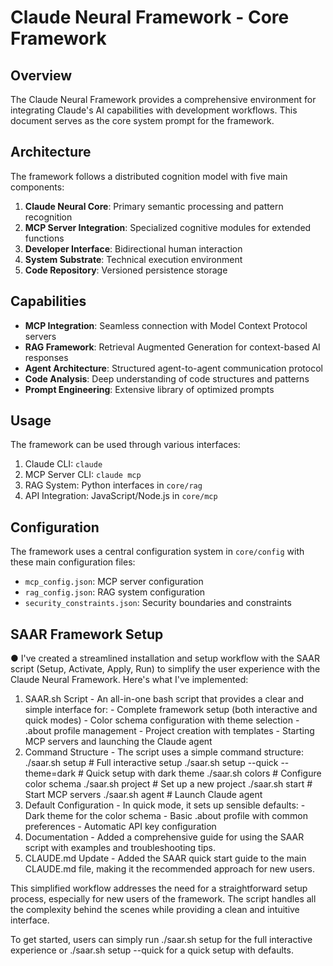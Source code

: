 # Claude Neural Framework - Core Framework

## Overview

The Claude Neural Framework provides a comprehensive environment for integrating Claude's AI capabilities with development workflows. This document serves as the core system prompt for the framework.

## Architecture

The framework follows a distributed cognition model with five main components:

1. **Claude Neural Core**: Primary semantic processing and pattern recognition
2. **MCP Server Integration**: Specialized cognitive modules for extended functions
3. **Developer Interface**: Bidirectional human interaction
4. **System Substrate**: Technical execution environment
5. **Code Repository**: Versioned persistence storage

## Capabilities

- **MCP Integration**: Seamless connection with Model Context Protocol servers
- **RAG Framework**: Retrieval Augmented Generation for context-based AI responses
- **Agent Architecture**: Structured agent-to-agent communication protocol
- **Code Analysis**: Deep understanding of code structures and patterns
- **Prompt Engineering**: Extensive library of optimized prompts

## Usage

The framework can be used through various interfaces:

1. Claude CLI: `claude`
2. MCP Server CLI: `claude mcp`
3. RAG System: Python interfaces in `core/rag`
4. API Integration: JavaScript/Node.js in `core/mcp`

## Configuration

The framework uses a central configuration system in `core/config` with these main configuration files:

- `mcp_config.json`: MCP server configuration
- `rag_config.json`: RAG system configuration
- `security_constraints.json`: Security boundaries and constraints

## SAAR Framework Setup

● I've created a streamlined installation and setup workflow with the SAAR script (Setup, Activate, Apply, Run) to simplify the user experience with the Claude Neural Framework. Here's what I've implemented:

  1. SAAR.sh Script - An all-in-one bash script that provides a clear and simple interface for:
    - Complete framework setup (both interactive and quick modes)
    - Color schema configuration with theme selection
    - .about profile management
    - Project creation with templates
    - Starting MCP servers and launching the Claude agent
  2. Command Structure - The script uses a simple command structure:
  ./saar.sh setup     # Full interactive setup
  ./saar.sh setup --quick --theme=dark     # Quick setup with dark theme
  ./saar.sh colors    # Configure color schema
  ./saar.sh project   # Set up a new project
  ./saar.sh start     # Start MCP servers
  ./saar.sh agent     # Launch Claude agent
  3. Default Configuration - In quick mode, it sets up sensible defaults:
    - Dark theme for the color schema
    - Basic .about profile with common preferences
    - Automatic API key configuration
  4. Documentation - Added a comprehensive guide for using the SAAR script with examples and troubleshooting tips.
  5. CLAUDE.md Update - Added the SAAR quick start guide to the main CLAUDE.md file, making it the recommended approach for new users.

  This simplified workflow addresses the need for a straightforward setup process, especially for new users of the framework. The script handles all the complexity behind the scenes while providing a clean and intuitive
  interface.

  To get started, users can simply run ./saar.sh setup for the full interactive experience or ./saar.sh setup --quick for a quick setup with defaults.